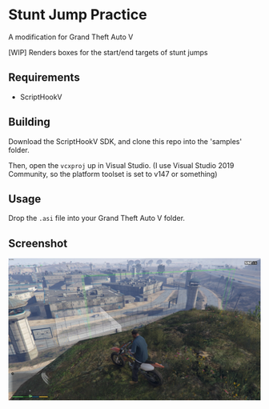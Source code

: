 # Stunt Jump Practice

A modification for Grand Theft Auto V

[WIP] Renders boxes for the start/end targets of stunt jumps

## Requirements

- ScriptHookV

## Building

Download the ScriptHookV SDK, and clone this repo into the 'samples' folder.

Then, open the `vcxproj` up in Visual Studio. (I use Visual Studio 2019 Community, so the platform toolset is set to v147 or something)

## Usage

Drop the `.asi` file into your Grand Theft Auto V folder.

## Screenshot

![](docs/screenshot.jpg)
